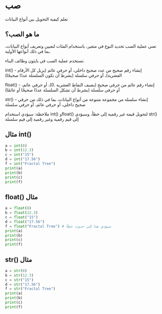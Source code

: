 # صب
تعلم كيفية التحويل بين أنواع البيانات

## ما هو الصب؟

تعني عملية الصب تحديد النوع في متغير، باستخدام الفئات لتعيين وتعريف أنواع البيانات، بما في ذلك أنواعها الأولية.

تستخدم عملية الصب في بايثون وظائف البناء.

int() - إنشاء رقم صحيح من عدد صحيح داخلي، أو حرفي عائم (يزيل كل الأرقام العشرية)، أو حرفي سلسلة (بشرط أن تكون السلسلة عددًا صحيحًا)

float() - إنشاء رقم عائم من حرفي صحيح (يضيف النقاط العشرية .0)، أو حرفي عائم، أو حرفي سلسلة (بشرط أن تشكل السلسلة عددًا صحيحًا أو عائمًا)

str() - إنشاء سلسلة من مجموعة متنوعة من أنواع البيانات، بما في ذلك من حرفي صحيح داخلي، أو حرفي عائم، أو حرفي سلسلة

ملاحظة: سيؤدي استخدام int() وfloat() لتحويل قيمة غير رقمية إلى خطأ، وسيؤدي str() إلى قيم رقمية وغير رقمية إلى قيم سلسلة

## مثال int()
```python
a = int(8) 
b = int(12.3) 
c = int("15")
d = int("17.56")
f = int("Fractal Tree") 
print(a)
print(b)
print(c)
print(f)
```

## float() مثال
```python
a = float(8) 
b = float(12.3) 
c = float("15") 
d = float("17.56") 
f = float("Fractal Tree") # سيؤدي هذا إلى حدوث خطأ
print(a)
print(b)
print(c)
print(f)
```

## str() مثال
```python
a = str(8) 
b = str(12.3) 
c = str("15") 
d = str("17.56")
f = str("Fractal Tree") 
print(a)
print(b)
print(c)
print(f)
```